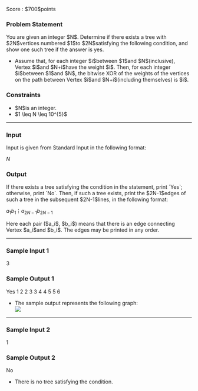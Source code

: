 
<div>

<span>

<span>

<p>
Score : $700$points
</p>

<div>

<section>

### **Problem Statement**

<p>
You are given an integer $N$. Determine if there exists a tree with $2N$vertices numbered $1$to $2N$satisfying the following condition, and show one such tree if the answer is yes.
</p>

<ul>

<li>
Assume that, for each integer $i$between $1$and $N$(inclusive), Vertex $i$and $N+i$have the weight $i$. Then, for each integer $i$between $1$and $N$, the bitwise XOR of the weights of the vertices on the path between Vertex $i$and $N+i$(including themselves) is $i$.
</li>

</ul>

</section>

</div>

<div>

<section>

### **Constraints**

<ul>

<li>
$N$is an integer.
</li>

<li>
$1 \leq N \leq 10^{5}$
</li>

</ul>

</section>

</div>

---

<div>

<div>

<section>

### **Input**

<p>
Input is given from Standard Input in the following format:
</p>

<div>

$N$
</div>

</section>

</div>

<div>

<section>

### **Output**

<p>
If there exists a tree satisfying the condition in the statement, print `Yes`; otherwise, print `No`.
Then, if such a tree exists, print the $2N-1$edges of such a tree in the subsequent $2N-1$lines, in the following format:
</p>

<div>

$a_{1}$$b_{1}$$\vdots$$a_{2N-1}$$b_{2N-1}$
</div>

<p>
Here each pair ($a_i$, $b_i$) means that there is an edge connecting Vertex $a_i$and $b_i$. The edges may be printed in any order.
</p>

</section>

</div>

</div>

---

<div>

<section>

### **Sample Input 1**

<div>

3

</div>

</section>

</div>

<div>

<section>

### **Sample Output 1**

<div>

Yes
1 2
2 3
3 4
4 5
5 6

</div>

<ul>

<li>
The sample output represents the following graph:

<div>

<img src="https://img.atcoder.jp/agc035/d004b05438497d50637b534e89f7a511.png">

</img>

</div>

</li>

</ul>

</section>

</div>

---

<div>

<section>

### **Sample Input 2**

<div>

1

</div>

</section>

</div>

<div>

<section>

### **Sample Output 2**

<div>

No

</div>

<ul>

<li>
There is no tree satisfying the condition.
</li>

</ul>

</section>

</div>

</span>

</span>

</div>
